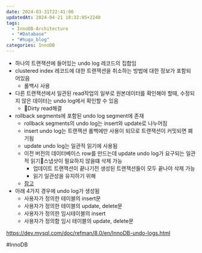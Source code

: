 ```yaml
---
date: 2024-03-31T22:41:00
updatedAt: 2024-04-21 18:32:05+2240
tags:
  - InnoDB-Architecture
  - "#Database"
  - "#hugo_blog"
categories: InnoDB
---
```

- 하나의 트랜잭션에 들어있는 undo log 레코드의 집합임
- clustered index 레코드에 대한 트랜잭션을 취소하는 방법에 대한 정보가 포함되어있음
	- 롤백시 사용
- 다른 트랜잭션에서 일관된 read작업의 일부로 원본데이터를 확인해야 할때, 수정되지 않은 데이터는 undo log에서 확인할 수 있음
	- Dirty read해결
- rollback segments에 포함된 undo log segment에 존재
	- rollback segments의 undo log는 insert와 update로 나누어짐
	- insert undo log는 트랜잭션 롤백에만 사용이 되므로 트랜잭션이 커밋되면 폐기됨
	- update undo log는 일관적 읽기에 사용됨
	- 이전 버전의 데이터베이스 row를 만드는데 update undo log가 요구되는 일관적 읽기스냅샷이 필요하지 않을떄 삭제 가능
		- 업데이트 트랜잭션이 끝나기전 생성된 트랜잭션들이 모두 끝나야 삭제 가능
		- 읽기 일관성을 유지하기 위해
	- [참고](https://dev.mysql.com/doc/refman/8.0/en/InnoDB-multi-versioning.html)
- 아래 4가지 경우에 undo log가 생성됨
	- 사용자가 정의한 테이블의 insert문
	- 사용자가 정의한 테이블의 update, delete문
	- 사용자가 정의한 임시테이블의 insert
	- 사용자가 정의함 임시 테이블의 update, delete문
    

https://dev.mysql.com/doc/refman/8.0/en/InnoDB-undo-logs.html

#InnoDB 